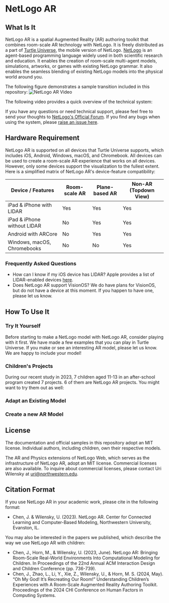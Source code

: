 # NetLogo AR
## What Is It
NetLogo AR is a spatial Augmented Reality (AR) authoring toolkit that combines room-scale AR technology with NetLogo. It is freely distributed as a part of [Turtle Universe](https://turtlesim.com/products/turtle-universe/), the mobile version of NetLogo. [NetLogo](https://ccl.northwestern.edu/netlogo/) is an agent-based programming language widely used in both scientific research and education. It enables the creation of room-scale multi-agent models, simulations, artworks, or games with existing NetLogo grammar. It also enables the seamless blending of existing NetLogo models into the physical world around you. 

The following figure demonstrates a sample transition included in this repository:
![NetLogo AR Video](https://github.com/NetLogo-Mobile/NetLogo-AR/assets/12299703/a81825d8-165f-426e-8445-df0b270044da)

The following video provides a quick overview of the technical system:

If you have any questions or need technical support, please feel free to send your thoughts to [NetLogo's Official Forum](https://community.netlogo.org/). If you find any bugs when using the system, please [raise an issue here](https://github.com/NetLogo-Mobile/NetLogo-AR/issues).

## Hardware Requirement
NetLogo AR is supported on all devices that Turtle Universe supports, which includes iOS, Android, Windows, macOS, and Chromebook. All devices can be used to create a room-scale AR experience that works on all devices. However, only some devices support the visualization to the fullest extent. Here is a simplified matrix of NetLogo AR's device-feature compatibility:

| Device / Features           | Room-scale AR | Plane-based AR | Non-AR (Topdown View) |
|-----------------------------|---------------|----------------|-----------------------|
| iPad & iPhone with LIDAR    | Yes           | Yes            | Yes                   |
| iPad & iPhone without LIDAR | No            | Yes            | Yes                   |
| Android with ARCore         | No            | Yes            | Yes                   |
| Windows, macOS, Chromebooks | No            | No             | Yes                   |

### Frequently Asked Questions
* How can I know if my iOS device has LIDAR?
Apple provides a list of LIDAR-enabled devices [here](https://support.apple.com/en-us/102468#ipad).
* Does NetLogo AR support VisionOS?
We do have plans for VisionOS, but do not have a device at this moment. If you happen to have one, please let us know. 

## How To Use It
### Try It Yourself
Before starting to make a NetLogo model with NetLogo AR, consider playing with it first. We have made a few examples that you can play in Turtle Universe. If you make or see an interesting AR model, please let us know. We are happy to include your model!

### Children's Projects
During our recent study in 2023, 7 children aged 11-13 in an after-school program created 7 projects. 6 of them are NetLogo AR projects. You might want to try them out as well:

### Adapt an Existing Model

### Create a new AR Model

## License
The documentation and official samples in this repository adopt an MIT license. Individual authors, including children, own their respective models. 

The AR and Physics extensions of NetLogo Web, which serves as the infrastructure of NetLogo AR, adopt an MIT license. Commercial licenses are also available. To inquire about commercial licenses, please contact Uri Wilensky at uri@northwestern.edu.

## Citation Format
If you use NetLogo AR in your academic work, please cite in the following format:
* Chen, J. & Wilensky, U. (2023). NetLogo AR. Center for Connected Learning and Computer-Based Modeling, Northwestern University, Evanston, IL.

You may also be interested in the papers we published, which describe the way we use NetLogo AR with children:
* Chen, J., Horn, M., & Wilensky, U. (2023, June). NetLogo AR: Bringing Room-Scale Real-World Environments Into Computational Modeling for Children. In Proceedings of the 22nd Annual ACM Interaction Design and Children Conference (pp. 736-739).
* Chen, J., Zhao, L., Li, Y., Xie, Z., Wilensky, U., & Horn, M. S. (2024, May). “Oh My God! It’s Recreating Our Room!” Understanding Children’s Experiences with A Room-Scale Augmented Reality Authoring Toolkit. Proceedings of the 2024 CHI Conference on Human Factors in Computing Systems.
